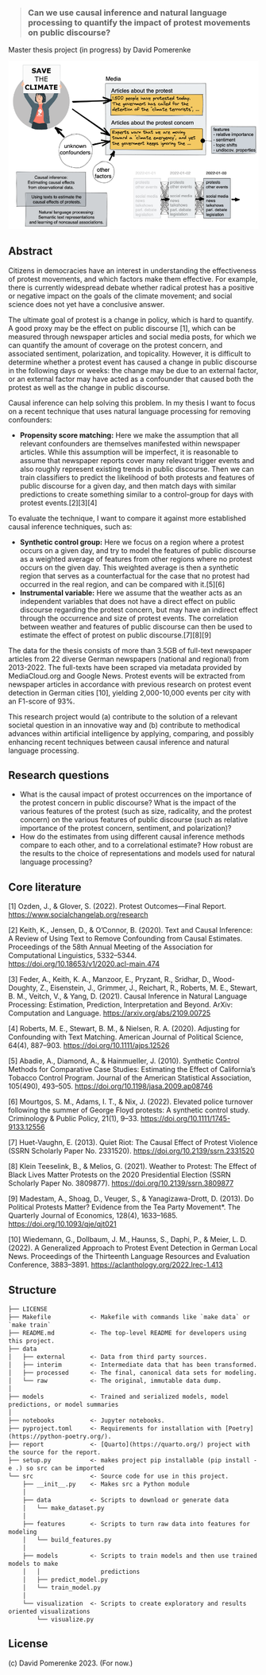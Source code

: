 > ### Can we use causal inference and natural language processing to quantify the impact of protest movements on public discourse?

Master thesis project (in progress) by David Pomerenke

![](report/img/graphical-abstract.png)

## Abstract

Citizens in democracies have an interest in understanding the effectiveness of protest movements, and which factors make them effective. For example, there is currently widespread debate whether radical protest has a positive or negative impact on the goals of the climate movement; and social science does not yet have a conclusive answer.

The ultimate goal of protest is a change in policy, which is hard to quantify. A good proxy may be the effect on public discourse [1], which can be measured through newspaper articles and social media posts, for which we can quantify the amount of coverage on the protest concern, and associated sentiment, polarization, and topicality. However, it is difficult to determine whether a protest event has caused a change in public discourse in the following days or weeks: the change may be due to an external factor, or an external factor may have acted as a confounder that caused both the protest as well as the change in public discourse.

Causal inference can help solving this problem. In my thesis I want to focus on a recent technique that uses natural language processing for removing confounders:

- **Propensity score matching:** Here we make the assumption that all relevant confounders are themselves manifested within newspaper articles. While this assumption will be imperfect, it is reasonable to assume that newspaper reports cover many relevant trigger events and also roughly represent existing trends in public discourse. Then we can train classifiers to predict the likelihood of both protests and features of public discourse for a given day, and then match days with similar predictions to create something similar to a control-group for days with protest events.[2][3][4]

To evaluate the technique, I want to compare it against more established causal inference techniques, such as:

- **Synthetic control group:** Here we focus on a region where a protest occurs on a given day, and try to model the features of public discourse as a weighted average of features from other regions where no protest occurs on the given day. This weighted average is then a synthetic region that serves as a counterfactual for the case that no protest had occurred in the real region, and can be compared with it.[5][6]
- **Instrumental variable:** Here we assume that the weather acts as an independent variables that does not have a direct effect on public discourse regarding the protest concern, but may have an indirect effect through the occurrence and size of protest events. The correlation between weather and features of public discourse can then be used to estimate the effect of protest on public discourse.[7][8][9]

The data for the thesis consists of more than 3.5GB of full-text newspaper articles from 22 diverse German newspapers (national and regional) from 2013-2022. The full-texts have been scraped via metadata provided by MediaCloud.org and Google News. Protest events will be extracted from newspaper articles in accordance with previous research on protest event detection in German cities [10], yielding 2,000-10,000 events per city with an F1-score of 93%.

This research project would (a) contribute to the solution of a relevant societal question in an innovative way and (b) contribute to methodical advances within artificial intelligence by applying, comparing, and possibly enhancing recent techniques between causal inference and natural language processing.

## Research questions

- What is the causal impact of protest occurrences on the importance of the protest concern in public discourse? What is the impact of the various features of the protest (such as size, radicality, and the protest concern) on the various features of public discourse (such as relative importance of the protest concern, sentiment, and polarization)?
- How do the estimates from using different causal inference methods compare to each other, and to a correlational estimate? How robust are the results to the choice of representations and models used for natural language processing?

## Core literature

[1] Ozden, J., & Glover, S. (2022). Protest Outcomes—Final Report. https://www.socialchangelab.org/research

[2] Keith, K., Jensen, D., & O’Connor, B. (2020). Text and Causal Inference: A Review of Using Text to Remove Confounding from Causal Estimates. Proceedings of the 58th Annual Meeting of the Association for Computational Linguistics, 5332–5344. https://doi.org/10.18653/v1/2020.acl-main.474

[3] Feder, A., Keith, K. A., Manzoor, E., Pryzant, R., Sridhar, D., Wood-Doughty, Z., Eisenstein, J., Grimmer, J., Reichart, R., Roberts, M. E., Stewart, B. M., Veitch, V., & Yang, D. (2021). Causal Inference in Natural Language Processing: Estimation, Prediction, Interpretation and Beyond. ArXiv: Computation and Language. https://arxiv.org/abs/2109.00725

[4] Roberts, M. E., Stewart, B. M., & Nielsen, R. A. (2020). Adjusting for Confounding with Text Matching. American Journal of Political Science, 64(4), 887–903. https://doi.org/10.1111/ajps.12526

[5] Abadie, A., Diamond, A., & Hainmueller, J. (2010). Synthetic Control Methods for Comparative Case Studies: Estimating the Effect of California’s Tobacco Control Program. Journal of the American Statistical Association, 105(490), 493–505. https://doi.org/10.1198/jasa.2009.ap08746

[6] Mourtgos, S. M., Adams, I. T., & Nix, J. (2022). Elevated police turnover following the summer of George Floyd protests: A synthetic control study. Criminology & Public Policy, 21(1), 9–33. https://doi.org/10.1111/1745-9133.12556

[7] Huet-Vaughn, E. (2013). Quiet Riot: The Causal Effect of Protest Violence (SSRN Scholarly Paper No. 2331520). https://doi.org/10.2139/ssrn.2331520

[8] Klein Teeselink, B., & Melios, G. (2021). Weather to Protest: The Effect of Black Lives Matter Protests on the 2020 Presidential Election (SSRN Scholarly Paper No. 3809877). https://doi.org/10.2139/ssrn.3809877

[9] Madestam, A., Shoag, D., Veuger, S., & Yanagizawa-Drott, D. (2013). Do Political Protests Matter? Evidence from the Tea Party Movement*. The Quarterly Journal of Economics, 128(4), 1633–1685. https://doi.org/10.1093/qje/qjt021

[10] Wiedemann, G., Dollbaum, J. M., Haunss, S., Daphi, P., & Meier, L. D. (2022). A Generalized Approach to Protest Event Detection in German Local News. Proceedings of the Thirteenth Language Resources and Evaluation Conference, 3883–3891. https://aclanthology.org/2022.lrec-1.413

## Structure

    ├── LICENSE
    ├── Makefile           <- Makefile with commands like `make data` or `make train`
    ├── README.md          <- The top-level README for developers using this project.
    ├── data
    │   ├── external       <- Data from third party sources.
    │   ├── interim        <- Intermediate data that has been transformed.
    │   ├── processed      <- The final, canonical data sets for modeling.
    │   └── raw            <- The original, immutable data dump.
    │
    ├── models             <- Trained and serialized models, model predictions, or model summaries
    │
    ├── notebooks          <- Jupyter notebooks.
    ├── pyproject.toml     <- Requirements for installation with [Poetry](https://python-poetry.org/).
    ├── report             <- [Quarto](https://quarto.org/) project with the source for the report.
    ├── setup.py           <- makes project pip installable (pip install -e .) so src can be imported
    └── src                <- Source code for use in this project.
        ├── __init__.py    <- Makes src a Python module
        │
        ├── data           <- Scripts to download or generate data
        │   └── make_dataset.py
        │
        ├── features       <- Scripts to turn raw data into features for modeling
        │   └── build_features.py
        │
        ├── models         <- Scripts to train models and then use trained models to make
        │   │                 predictions
        │   ├── predict_model.py
        │   └── train_model.py
        │
        └── visualization  <- Scripts to create exploratory and results oriented visualizations
            └── visualize.py

## License

(c) David Pomerenke 2023. (For now.)
